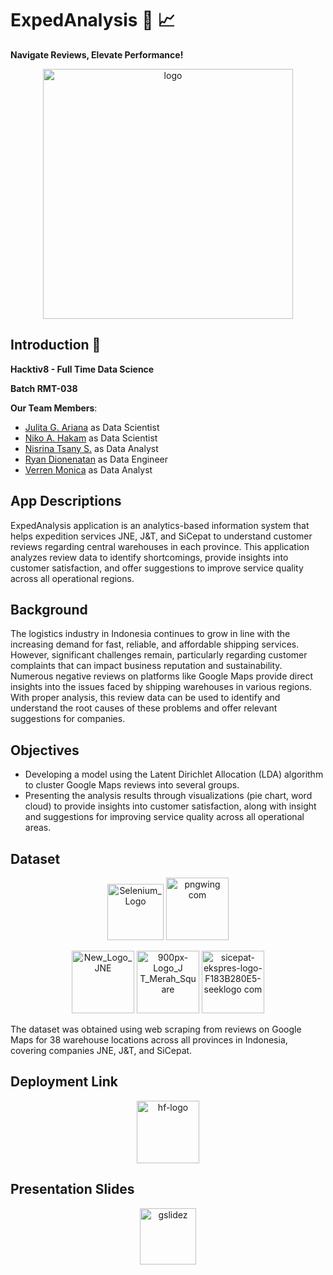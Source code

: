 # ExpedAnalysis :truck: :chart_with_upwards_trend: 
**Navigate Reviews, Elevate Performance!**
<p align="center">
  <img width="400" alt="logo" src="https://github.com/user-attachments/assets/0f8b5830-f8dd-469a-9a79-f28fe5328317" />
</p>

## Introduction :wave:
**Hacktiv8 - Full Time Data Science**

**Batch RMT-038**

**Our Team Members**:
- [Julita G. Ariana](https://github.com/julitariana) as Data Scientist
- [Niko A. Hakam](https://github.com/Radenaz) as Data Scientist
- [Nisrina Tsany S.](https://github.com/Ntsany) as Data Analyst
- [Ryan Dionenatan](https://github.com/orange-birds) as Data Engineer
- [Verren Monica](https://github.com/verrenmo) as Data Analyst

## App Descriptions

ExpedAnalysis application is an analytics-based information system that helps expedition services JNE, J&T, and SiCepat to understand customer reviews regarding central warehouses in each province. This application analyzes review data to identify shortcomings, provide insights into customer satisfaction, and offer suggestions to improve service quality across all operational regions.

## Background

The logistics industry in Indonesia continues to grow in line with the increasing demand for fast, reliable, and affordable shipping services. However, significant challenges remain, particularly regarding customer complaints that can impact business reputation and sustainability. Numerous negative reviews on platforms like Google Maps provide direct insights into the issues faced by shipping warehouses in various regions. With proper analysis, this review data can be used to identify and understand the root causes of these problems and offer relevant suggestions for companies.

## Objectives

- Developing a model using the Latent Dirichlet Allocation (LDA) algorithm to cluster Google Maps reviews into several groups. 
- Presenting the analysis results through visualizations (pie chart, word cloud) to provide insights into customer satisfaction, along with insight and suggestions for improving service quality across all operational areas.

## Dataset
<p align="center">
  <img width="90" alt="Selenium_Logo" src="https://github.com/user-attachments/assets/1f24bc15-6e1f-42d5-b265-fccc654107b0" />
  <img width="100" alt="pngwing com" src="https://github.com/user-attachments/assets/e3eeb9fd-ebd1-4286-a126-c7abe423c412" />
</p>
<p align="center">
  <img width="100" alt="New_Logo_JNE" src="https://github.com/user-attachments/assets/aa239b7d-2208-4a51-862b-df122808ec08" />
  <img width="100" alt="900px-Logo_J T_Merah_Square" src="https://github.com/user-attachments/assets/168b1ad7-00b2-4b4a-85a6-44e9a009ea69"/>
  <img width="100" alt="sicepat-ekspres-logo-F183B280E5-seeklogo com" src="https://github.com/user-attachments/assets/71c4d91f-432a-4496-9281-3f4e56cfff0c"/>
</p>

The dataset was obtained using web scraping from reviews on Google Maps for 38 warehouse locations across all provinces in Indonesia, covering companies JNE, J&T, and SiCepat.

## Deployment Link
<p align="center">
  <a href="https://huggingface.co/spaces/ryandio/expedanalytics">
    <img width="100" alt="hf-logo" src="https://github.com/user-attachments/assets/da40d37b-af00-4fc0-b55a-e4eb3cf2a371"/>
  </a>
</p>

## Presentation Slides
<p align="center">
  <a href="https://docs.google.com/presentation/d/1MLdOurouPaF_Ne6lsrX0C2hQLRlJx9QoClSfQ3kToxc/edit?usp=sharing">
    <img width="90" alt="gslidez" src="https://github.com/user-attachments/assets/c5fedf3d-2208-4977-9018-5d16a54c345f"/>
  </a>
</p>


